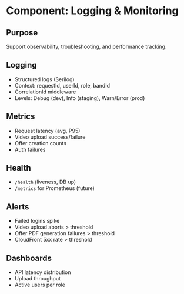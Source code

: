 # Component: Logging & Monitoring

## Purpose
Support observability, troubleshooting, and performance tracking.

## Logging
- Structured logs (Serilog)
- Context: requestId, userId, role, bandId
- CorrelationId middleware
- Levels: Debug (dev), Info (staging), Warn/Error (prod)

## Metrics
- Request latency (avg, P95)
- Video upload success/failure
- Offer creation counts
- Auth failures

## Health
- `/health` (liveness, DB up)
- `/metrics` for Prometheus (future)

## Alerts
- Failed logins spike
- Video upload aborts > threshold
- Offer PDF generation failures > threshold
- CloudFront 5xx rate > threshold

## Dashboards
- API latency distribution
- Upload throughput
- Active users per role
